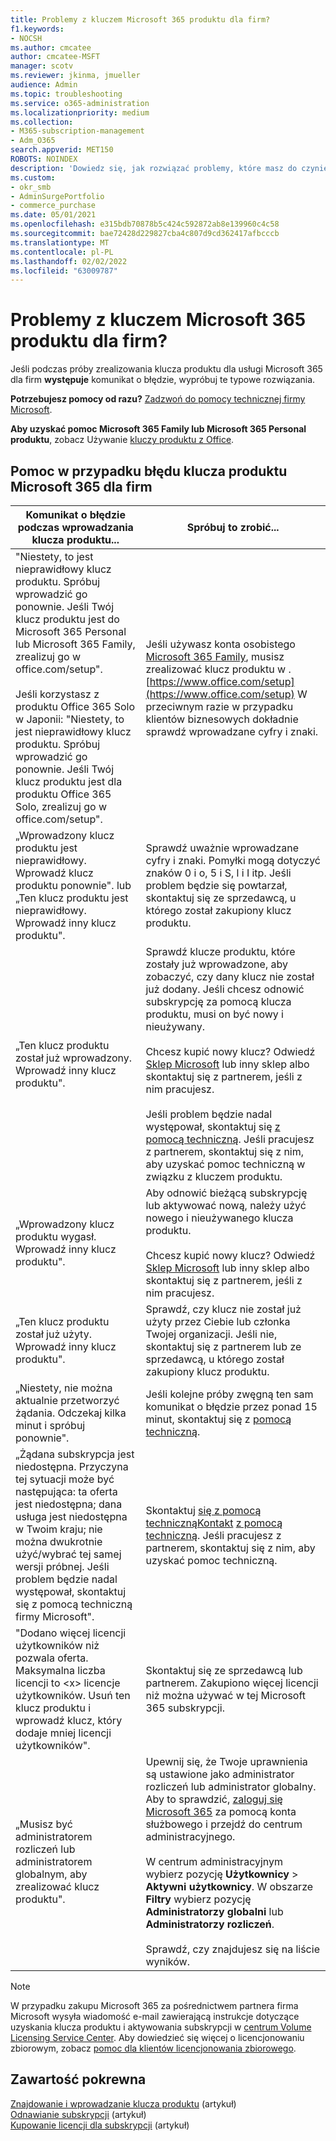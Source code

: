 ```yaml
---
title: Problemy z kluczem Microsoft 365 produktu dla firm?
f1.keywords:
- NOCSH
ms.author: cmcatee
author: cmcatee-MSFT
manager: scotv
ms.reviewer: jkinma, jmueller
audience: Admin
ms.topic: troubleshooting
ms.service: o365-administration
ms.localizationpriority: medium
ms.collection:
- M365-subscription-management
- Adm_O365
search.appverid: MET150
ROBOTS: NOINDEX
description: 'Dowiedz się, jak rozwiązać problemy, które masz do czynienia podczas wprowadzania klucza produktu Microsoft 365 dla firm. '
ms.custom:
- okr_smb
- AdminSurgePortfolio
- commerce_purchase
ms.date: 05/01/2021
ms.openlocfilehash: e315bdb70878b5c424c592872ab8e139960c4c58
ms.sourcegitcommit: bae72428d229827cba4c807d9cd362417afbcccb
ms.translationtype: MT
ms.contentlocale: pl-PL
ms.lasthandoff: 02/02/2022
ms.locfileid: "63009787"
---
```

# <a name="problems-with-your-microsoft-365-for-business-product-key"></a>Problemy z kluczem Microsoft 365 produktu dla firm?

Jeśli podczas próby zrealizowania klucza produktu dla usługi Microsoft 365 dla firm **występuje** komunikat o błędzie, wypróbuj te typowe rozwiązania.
  
 **Potrzebujesz pomocy od razu?** [Zadzwoń do pomocy technicznej firmy Microsoft](../admin/get-help-support.md).
  
 **Aby uzyskać pomoc Microsoft 365 Family lub Microsoft 365 Personal produktu**, zobacz Używanie [kluczy produktu z Office](https://support.microsoft.com/office/12a5763a-d45c-4685-8c95-a44500213759).
  
## <a name="product-key-error-help-with-microsoft-365-for-business"></a>Pomoc w przypadku błędu klucza produktu Microsoft 365 dla firm

| Komunikat o błędzie podczas wprowadzania klucza produktu... | Spróbuj to zrobić... |
|--------------------------------------------------------------------------------------------------------------------------------------------------------------------------------------------------------------------------------------------------------------------------------------------------------------------------------------------------------|----------------------------------------------------------------------------------------------------------------------------------------------------------------------------------------------------------------------------------------------------------------------------------------------------------------------------------------------------------------------------------------------------------------------------------------------------------------------------|
| "Niestety, to jest nieprawidłowy klucz produktu. Spróbuj wprowadzić go ponownie. Jeśli Twój klucz produktu jest do Microsoft 365 Personal lub Microsoft 365 Family, zrealizuj go w office.com/setup". <br/><br/>Jeśli korzystasz z produktu Office 365 Solo w Japonii: "Niestety, to jest nieprawidłowy klucz produktu. Spróbuj wprowadzić go ponownie. Jeśli Twój klucz produktu jest dla produktu Office 365 Solo, zrealizuj go w office.com/setup". | Jeśli używasz konta osobistego [Microsoft 365 Family](https://support.microsoft.com/office/28cbc8cf-1332-4f04-9123-9b660abb629e), musisz zrealizować klucz produktu w .[https://www.office.com/setup](https://www.office.com/setup) W przeciwnym razie w przypadku klientów biznesowych dokładnie sprawdź wprowadzane cyfry i znaki. |
| „Wprowadzony klucz produktu jest nieprawidłowy. Wprowadź klucz produktu ponownie". lub „Ten klucz produktu jest nieprawidłowy. Wprowadź inny klucz produktu". | Sprawdź uważnie wprowadzane cyfry i znaki. Pomyłki mogą dotyczyć znaków 0 i o, 5 i S, l i I itp. Jeśli problem będzie się powtarzał, skontaktuj się ze sprzedawcą, u którego został zakupiony klucz produktu. |
| „Ten klucz produktu został już wprowadzony. Wprowadź inny klucz produktu". | Sprawdź klucze produktu, które zostały już wprowadzone, aby zobaczyć, czy dany klucz nie został już dodany. Jeśli chcesz odnowić subskrypcję za pomocą klucza produktu, musi on być nowy i nieużywany.  <br/><br/>Chcesz kupić nowy klucz? Odwiedź [Sklep Microsoft](https://go.microsoft.com/fwlink/p/?LinkId=529160) lub inny sklep albo skontaktuj się z partnerem, jeśli z nim pracujesz.  <br/><br/>Jeśli problem będzie nadal występował, skontaktuj się [z pomocą techniczną](../admin/get-help-support.md). Jeśli pracujesz z partnerem, skontaktuj się z nim, aby uzyskać pomoc techniczną w związku z kluczem produktu. |
| „Wprowadzony klucz produktu wygasł. Wprowadź inny klucz produktu". | Aby odnowić bieżącą subskrypcję lub aktywować nową, należy użyć nowego i nieużywanego klucza produktu.<br/><br/>Chcesz kupić nowy klucz? Odwiedź [Sklep Microsoft](https://go.microsoft.com/fwlink/p/?LinkId=529160) lub inny sklep albo skontaktuj się z partnerem, jeśli z nim pracujesz.   |
| „Ten klucz produktu został już użyty. Wprowadź inny klucz produktu". | Sprawdź, czy klucz nie został już użyty przez Ciebie lub członka Twojej organizacji. Jeśli nie, skontaktuj się z partnerem lub ze sprzedawcą, u którego został zakupiony klucz produktu. |
| „Niestety, nie można aktualnie przetworzyć żądania. Odczekaj kilka minut i spróbuj ponownie". | Jeśli kolejne próby zwęgną ten sam komunikat o błędzie przez ponad 15 minut, skontaktuj się z [pomocą techniczną](../admin/get-help-support.md). |
| „Żądana subskrypcja jest niedostępna. Przyczyna tej sytuacji może być następująca: ta oferta jest niedostępna; dana usługa jest niedostępna w Twoim kraju; nie można dwukrotnie użyć/wybrać tej samej wersji próbnej. Jeśli problem będzie nadal występował, skontaktuj się z pomocą techniczną firmy Microsoft". | Skontaktuj [się z pomocą technicznąKontakt](../admin/get-help-support.md) [z pomocą techniczną](../admin/get-help-support.md). Jeśli pracujesz z partnerem, skontaktuj się z nim, aby uzyskać pomoc techniczną. |
| "Dodano więcej licencji użytkowników niż pozwala oferta. Maksymalna liczba licencji to \<x\> licencje użytkowników. Usuń ten klucz produktu i wprowadź klucz, który dodaje mniej licencji użytkowników". | Skontaktuj się ze sprzedawcą lub partnerem. Zakupiono więcej licencji niż można używać w tej Microsoft 365 subskrypcji. |
| „Musisz być administratorem rozliczeń lub administratorem globalnym, aby zrealizować klucz produktu". | Upewnij się, że Twoje uprawnienia są ustawione jako administrator rozliczeń lub administrator globalny. Aby to sprawdzić, [zaloguj się Microsoft 365](https://support.microsoft.com/office/e9eb7d51-5430-4929-91ab-6157c5a050b4) za pomocą konta służbowego i przejdź do centrum administracyjnego. <br/><br/>W centrum administracyjnym wybierz pozycję **Użytkownicy** \> **Aktywni użytkownicy**. W obszarze **Filtry** wybierz pozycję **Administratorzy globalni** lub **Administratorzy rozliczeń**.  <br/><br/>Sprawdź, czy znajdujesz się na liście wyników. |

> [!NOTE]
> W przypadku zakupu Microsoft 365 za pośrednictwem partnera firma Microsoft wysyła wiadomość e-mail zawierającą instrukcje dotyczące uzyskania klucza produktu i aktywowania subskrypcji w [centrum Volume Licensing Service Center](https://go.microsoft.com/fwlink/p/?LinkID=282016). Aby dowiedzieć się więcej o licencjonowaniu zbiorowym, zobacz [pomoc dla klientów licencjonowania zbiorowego](https://go.microsoft.com/fwlink/p/?LinkId=534992).
  
## <a name="related-content"></a>Zawartość pokrewna

[Znajdowanie i wprowadzanie klucza produktu](enter-your-product-key.md) (artykuł)\
[Odnawianie subskrypcji](subscriptions/renew-your-subscription.md) (artykuł)\
[Kupowanie licencji dla subskrypcji](licenses/buy-licenses.md) (artykuł)
